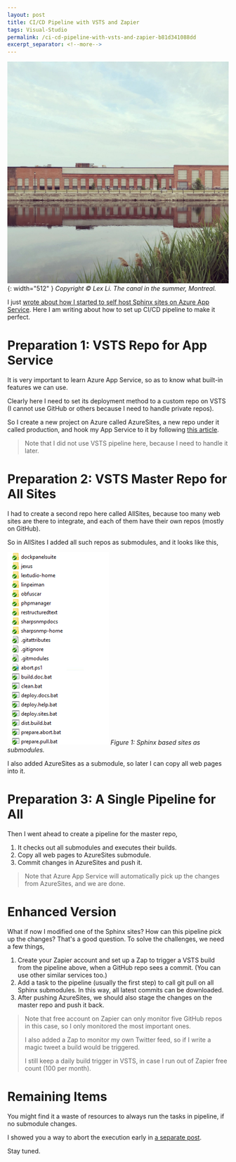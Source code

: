 ```yaml
---
layout: post
title: CI/CD Pipeline with VSTS and Zapier
tags: Visual-Studio
permalink: /ci-cd-pipeline-with-vsts-and-zapier-b81d341088dd
excerpt_separator: <!--more-->
---
```

![img-description](/images/summer-canal.jpg){: width="512" }
_Copyright © Lex Li. The canal in the summer, Montreal._

I just [wrote about how I started to self host Sphinx sites on Azure App Service](https://halfblood.pro/self-hosting-sphinx-sites-on-azure-app-service-a05b9db25e9a). Here I am writing about how to set up CI/CD pipeline to make it perfect.
<!--more-->

# Preparation 1: VSTS Repo for App Service

It is very important to learn Azure App Service, so as to know what built-in features we can use.

Clearly here I need to set its deployment method to a custom repo on VSTS (I cannot use GitHub or others because I need to handle private repos).

So I create a new project on Azure called AzureSites, a new repo under it called production, and hook my App Service to it by following [this article](https://docs.microsoft.com/azure/app-service/app-service-continuous-deployment#deploy-continuously-from-vsts).

> Note that I did not use VSTS pipeline here, because I need to handle it later.

# Preparation 2: VSTS Master Repo for All Sites

I had to create a second repo here called AllSites, because too many web sites are there to integrate, and each of them have their own repos (mostly on GitHub).

So in AllSites I added all such repos as submodules, and it looks like this,

![img-description](/images/sphinx-repos.png)
_Figure 1: Sphinx based sites as submodules._

I also added AzureSites as a submodule, so later I can copy all web pages into it.

# Preparation 3: A Single Pipeline for All

Then I went ahead to create a pipeline for the master repo,

1. It checks out all submodules and executes their builds.
1. Copy all web pages to AzureSites submodule.
1. Commit changes in AzureSites and push it.

> Note that Azure App Service will automatically pick up the changes from AzureSites, and we are done.

# Enhanced Version

What if now I modified one of the Sphinx sites? How can this pipeline pick up the changes? That's a good question. To solve the challenges, we need a few things,

1. Create your Zapier account and set up a Zap to trigger a VSTS build from the pipeline above, when a GitHub repo sees a commit. (You can use other similar services too.)
1. Add a task to the pipeline (usually the first step) to call git pull on all Sphinx submodules. In this way, all latest commits can be downloaded.
1. After pushing AzureSites, we should also stage the changes on the master repo and push it back.

> Note that free account on Zapier can only monitor five GitHub repos in this case, so I only monitored the most important ones.
>
> I also added a Zap to monitor my own Twitter feed, so if I write a magic tweet a build would be triggered.
>
> I still keep a daily build trigger in VSTS, in case I run out of Zapier free count (100 per month).

# Remaining Items

You might find it a waste of resources to always run the tasks in pipeline, if no submodule changes.

I showed you a way to abort the execution early in [a separate post](https://halfblood.pro/how-to-abort-cancel-a-build-in-vsts-7a41fce5a42c).

Stay tuned.
